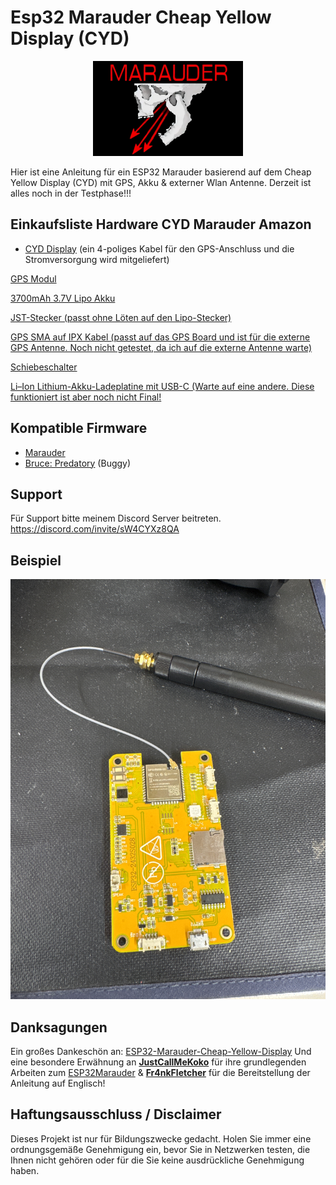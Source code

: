 # Esp32 Marauder Cheap Yellow Display (CYD)
<p align="center">
  <img alt="Marauder logo" src="https://github.com/BlushTTV/Esp32_Marauder_Cheap_Yellow_Display_CYD_Deutsch/blob/main/Bilder/logo01.png?raw=true">
</p>

Hier ist eine Anleitung für ein ESP32 Marauder basierend auf dem Cheap Yellow Display (CYD) mit GPS, Akku & externer Wlan Antenne. Derzeit ist alles noch in der Testphase!!!

## Einkaufsliste Hardware CYD Marauder Amazon
 - [CYD Display](https://www.amazon.de/dp/B0CSYPG716) (ein 4-poliges Kabel für den GPS-Anschluss und die Stromversorgung wird mitgeliefert)
<p> <a href="https://www.amazon.de/dp/B0D1K7QPZ3">GPS Modul</a>
<p> <a href="https://www.amazon.de/gp/product/B08215B4KK/ref=ox_sc_act_title_9?smid=ASLRAS85RTYN3&psc=1">3700mAh 3.7V Lipo Akku</a>
<p> <a href="https://www.amazon.de/dp/B07VYR7J49">JST-Stecker (passt ohne Löten auf den Lipo-Stecker)</a>
<p> <a href="https://www.amazon.de/dp/B0B9RYL56H">GPS SMA auf IPX Kabel (passt auf das GPS Board und ist für die externe GPS Antenne. Noch nicht getestet, da ich auf die externe Antenne warte)</a>
<p> <a href="https://www.amazon.de/dp/B08SJ2HVQB">Schiebeschalter</a>
<p> <a href="https://www.amazon.de/dp/B0BZSB3SBN"> Li–Ion Lithium-Akku-Ladeplatine mit USB-C (Warte auf eine andere. Diese funktioniert ist aber noch nicht Final!</a>

## Kompatible Firmware

 - [Marauder](https://github.com/Fr4nkFletcher/ESP32-Marauder-Cheap-Yellow-Display)
 - [Bruce: Predatory](https://github.com/pr3y/Bruce) (Buggy)

## Support
Für Support bitte meinem Discord Server beitreten. https://discord.com/invite/sW4CYXz8QA

## Beispiel 

![App Screenshot](https://github.com/BlushTTV/Esp32_Marauder_Cheap_Yellow_Display_CYD_Deutsch/blob/main/Bilder/IMG_4117.JPG?raw=true)


## Danksagungen

Ein großes Dankeschön an: [ESP32-Marauder-Cheap-Yellow-Display](https://github.com/Fr4nkFletcher/ESP32-Marauder-Cheap-Yellow-Display) Und eine besondere Erwähnung an [**JustCallMeKoko**](https://github.com/justcallmekoko) für ihre grundlegenden Arbeiten zum [ESP32Marauder](https://github.com/justcallmekoko/ESP32Marauder) & [**Fr4nkFletcher**](https://github.com/Fr4nkFletcher) für die Bereitstellung der Anleitung auf Englisch!


## Haftungsausschluss / Disclaimer
Dieses Projekt ist nur für Bildungszwecke gedacht. Holen Sie immer eine ordnungsgemäße Genehmigung ein, bevor Sie in Netzwerken testen, die Ihnen nicht gehören oder für die Sie keine ausdrückliche Genehmigung haben.
